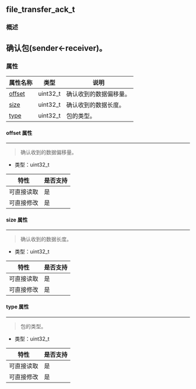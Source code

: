 ## file\_transfer\_ack\_t
### 概述
确认包(sender<-receiver)。
----------------------------------
### 属性
<p id="file_transfer_ack_t_properties">

| 属性名称 | 类型 | 说明 | 
| -------- | ----- | ------------ | 
| <a href="#file_transfer_ack_t_offset">offset</a> | uint32\_t | 确认收到的数据偏移量。 |
| <a href="#file_transfer_ack_t_size">size</a> | uint32\_t | 确认收到的数据长度。 |
| <a href="#file_transfer_ack_t_type">type</a> | uint32\_t | 包的类型。 |
#### offset 属性
-----------------------
> <p id="file_transfer_ack_t_offset">确认收到的数据偏移量。

* 类型：uint32\_t

| 特性 | 是否支持 |
| -------- | ----- |
| 可直接读取 | 是 |
| 可直接修改 | 是 |
#### size 属性
-----------------------
> <p id="file_transfer_ack_t_size">确认收到的数据长度。

* 类型：uint32\_t

| 特性 | 是否支持 |
| -------- | ----- |
| 可直接读取 | 是 |
| 可直接修改 | 是 |
#### type 属性
-----------------------
> <p id="file_transfer_ack_t_type">包的类型。

* 类型：uint32\_t

| 特性 | 是否支持 |
| -------- | ----- |
| 可直接读取 | 是 |
| 可直接修改 | 是 |
